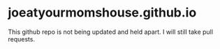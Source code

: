 # joeatyourmomshouse.github.io
This github repo is not being updated and held apart. I will still take pull requests.
